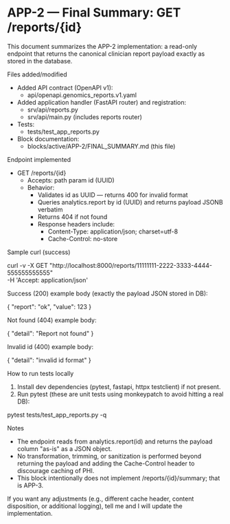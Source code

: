 # APP-2 — Final Summary: GET /reports/{id}

This document summarizes the APP-2 implementation: a read-only endpoint that returns the canonical clinician report payload exactly as stored in the database.

Files added/modified
- Added API contract (OpenAPI v1):
  - api/openapi.genomics_reports.v1.yaml
- Added application handler (FastAPI router) and registration:
  - srv/api/reports.py
  - srv/api/main.py (includes reports router)
- Tests:
  - tests/test_app_reports.py
- Block documentation:
  - blocks/active/APP-2/FINAL_SUMMARY.md (this file)

Endpoint implemented
- GET /reports/{id}
  - Accepts: path param id (UUID)
  - Behavior:
    - Validates id as UUID — returns 400 for invalid format
    - Queries analytics.report by id (UUID) and returns payload JSONB verbatim
    - Returns 404 if not found
    - Response headers include:
      - Content-Type: application/json; charset=utf-8
      - Cache-Control: no-store

Sample curl (success)

curl -v -X GET "http://localhost:8000/reports/11111111-2222-3333-4444-555555555555" \
  -H 'Accept: application/json'

Success (200) example body (exactly the payload JSON stored in DB):

{
  "report": "ok",
  "value": 123
}

Not found (404) example body:

{
  "detail": "Report not found"
}

Invalid id (400) example body:

{
  "detail": "invalid id format"
}

How to run tests locally

1. Install dev dependencies (pytest, fastapi, httpx testclient) if not present.
2. Run pytest (these are unit tests using monkeypatch to avoid hitting a real DB):

pytest tests/test_app_reports.py -q

Notes
- The endpoint reads from analytics.report(id) and returns the payload column "as-is" as a JSON object.
- No transformation, trimming, or sanitization is performed beyond returning the payload and adding the Cache-Control header to discourage caching of PHI.
- This block intentionally does not implement /reports/{id}/summary; that is APP-3.

If you want any adjustments (e.g., different cache header, content disposition, or additional logging), tell me and I will update the implementation.

